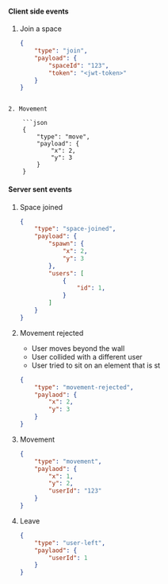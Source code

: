#### Client side events

1. Join a space

	```json
	{
		"type": "join",
		"payload": {
			"spaceId": "123",
			"token": "<jwt-token>"
		}
	}
```

2. Movement

	```json
	{
		"type": "move",
		"payload": {
			"x": 2,
			"y": 3
		}
	}
```

#### Server sent events

1. Space joined

	```json
	{
		"type": "space-joined",
		"payload": {
			"spawn": {
				"x": 2,
				"y": 3
			},
			"users": [
				{
					"id": 1,
				}
			]
		}
	}
	```

2. Movement rejected
	- User moves beyond the wall
	- User collided with a different user
	- User tried to sit on an element that is st
	
	```json
	{
		"type": "movement-rejected",
		"paylaod": {
			"x": 2,
			"y": 3
		}
	}
	```

3. Movement

	```json
	{
		"type": "movement",
		"paylaod": {
			"x": 1,
			"y": 2,
			"userId": "123"
		}
	}
	```

4. Leave

	```json
	{
		"type": "user-left",
		"paylaod": {
			"userId": 1
		}
	}
	```
